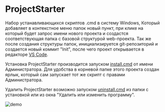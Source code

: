 # ProjectStarter

Набор устанавливающихся скриптов .cmd в систему Windows, Который добавляет в контекстное меню папок новый пункт, при клике на который будет запрос имени нового проекта и создастся соответствующая папка с базовой структурой web-проекта. Так же после создания структуры папок, инициализируется git-репозиторий и создается новый коммит "Init", после чего проект открывается в редакторе [VS Code](https://code.visualstudio.com/).

Установка ProjectStarter производится запуском [install.cmd](./ProjectStarter/install.cmd) от имени Администратора. Для удобства в корневой папке этого проекта создан ярлык, который сам запускает тот же скрипт с правами Администратора.

Удалить ProjectStarter возможно запуском [uninstall.cmd](./ProjectStarter/uninstall.cmd) из папки с установкой или из окна "Удалить или изменить программу".

![demo](./demo.gif)